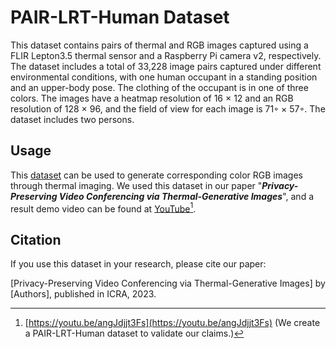 # PAIR-LRT-Human Dataset

This dataset contains pairs of thermal and RGB images captured using a FLIR Lepton3.5 thermal sensor and a Raspberry Pi camera v2, respectively. The dataset includes a total of 33,228 image pairs captured under different environmental conditions, with one human occupant in a standing position and an upper-body pose. The clothing of the occupant is in one of three colors. The images have a heatmap resolution of 16 × 12 and an RGB resolution of 128 × 96, and the field of view for each image is 71◦ × 57◦. The dataset includes two persons.

## Usage

This [dataset](https://drive.google.com/file/d/1lUef91s4XHzKy4L1s2aipRWMCyHEhAk7/view) can be used to generate corresponding color RGB images through thermal imaging. We used this dataset in our paper "*__Privacy-Preserving Video Conferencing via Thermal-Generative Images__*", and a result demo video can be found at [YouTube](https://youtu.be/angJdjjt3Fs)[^1].

## Citation

If you use this dataset in your research, please cite our paper:

[Privacy-Preserving Video Conferencing via Thermal-Generative Images] by [Authors], published in ICRA, 2023.

[^1]: [https://youtu.be/angJdjjt3Fs](https://youtu.be/angJdjjt3Fs) (We create a PAIR-LRT-Human dataset to validate our claims.)
